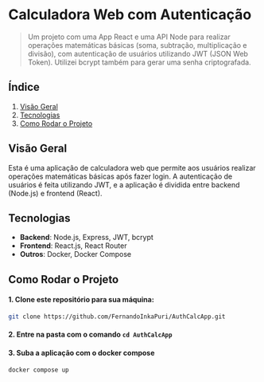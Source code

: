 # Calculadora Web com Autenticação

> Um projeto com uma App React e uma API Node para realizar operações matemáticas básicas (soma, subtração, multiplicação e divisão), com autenticação de usuários utilizando JWT (JSON Web Token). Utilizei bcrypt também para gerar uma senha criptografada.

## Índice

1. [Visão Geral](#visão-geral)
2. [Tecnologias](#tecnologias)
3. [Como Rodar o Projeto](#como-rodar-o-projeto)

## Visão Geral

Esta é uma aplicação de calculadora web que permite aos usuários realizar operações matemáticas básicas após fazer login. A autenticação de usuários é feita utilizando JWT, e a aplicação é dividida entre backend (Node.js) e frontend (React).

## Tecnologias

- **Backend**: Node.js, Express, JWT, bcrypt
- **Frontend**: React.js, React Router
- **Outros**: Docker, Docker Compose

## Como Rodar o Projeto

#### 1. Clone este repositório para sua máquina:

```bash
git clone https://github.com/FernandoInkaPuri/AuthCalcApp.git
```
#### 2. Entre na pasta com o comando `cd AuthCalcApp`

#### 3. Suba a aplicação com o docker compose
```
docker compose up
```
